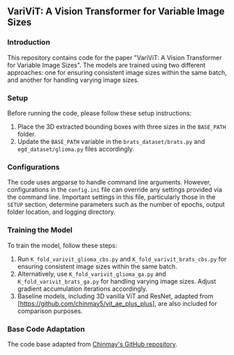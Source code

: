 ## VariViT: A Vision Transformer for Variable Image Sizes

### Introduction

This repository contains code for the paper "VariViT: A Vision Transformer for Variable Image Sizes". The models are trained using two different approaches: one for ensuring consistent image sizes within the same batch, and another for handling varying image sizes.

### Setup

Before running the code, please follow these setup instructions:
1. Place the 3D extracted bounding boxes with three sizes in the `BASE_PATH` folder.
2. Update the `BASE_PATH` variable in the `brats_dataset/brats.py` and `egd_dataset/glioma.py` files accordingly.

### Configurations

The code uses argparse to handle command line arguments. However, configurations in the `config.ini` file can override any settings provided via the command line. Important settings in this file, particularly those in the `SETUP` section, determine parameters such as the number of epochs, output folder location, and logging directory.

### Training the Model

To train the model, follow these steps:
1. Run `K_fold_varivit_glioma_cbs.py` and `K_fold_varivit_brats_cbs.py` for ensuring consistent image sizes within the same batch.
2. Alternatively, use `K_fold_varivit_glioma_ga.py` and `K_fold_varivit_brats_ga.py` for handling varying image sizes. Adjust gradient accumulation iterations accordingly.
3. Baseline models, including 3D vanilla ViT and ResNet, adapted from [https://github.com/chinmay5/vit_ae_plus_plus], are also included for comparison purposes.

### Base Code Adaptation

The code base adapted from [Chinmay's GitHub repository](https://github.com/chinmay5/vit_ae_plus_plus).
